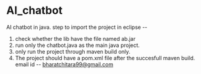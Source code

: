 # AI_chatbot
AI chatbot in java.
step to import the project in eclipse --
 1. check whether the lib have the file named ab.jar
 2. run only the chatbot.java as the main java project.
 3. only run the project through maven build only.
 4. The project should have a pom.xml file after the succesfull maven build.
 email id  -- bharatchitara99@gmail.com
